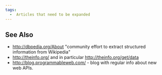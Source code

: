 ```yaml
---
tags:
  -  Articles that need to be expanded 
---
```

## See Also

- <http://dbpedia.org/About> "community effort to extract structured
  information from Wikipedia"
- <http://theinfo.org/> and in particular <http://theinfo.org/get/data>
- <http://blog.programmableweb.com/> - blog with regular info about new
  web APIs.